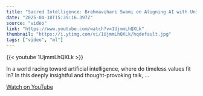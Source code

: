 ```yaml
---
title: "Sacred Intelligence: Brahmavihari Swami on Aligning AI with Universal Values"
date: "2025-04-18T15:39:16.397Z"
source: "video"
link: "https://www.youtube.com/watch?v=1UjmmLhQXLk"
thumbnail: "https://i.ytimg.com/vi/1UjmmLhQXLk/hqdefault.jpg"
tags: ["video", "ml"]
---
```


{{< youtube 1UjmmLhQXLk >}}

In a world racing toward artificial intelligence, where do timeless values fit in? In this deeply insightful and thought-provoking talk, ...

[Watch on YouTube](https://www.youtube.com/watch?v=1UjmmLhQXLk)
